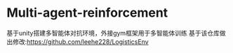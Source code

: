 # Multi-agent-reinforcement
基于unity搭建多智能体对抗环境，外接gym框架用于多智能体训练
基于该仓库做出修改:https://github.com/leehe228/LogisticsEnv
